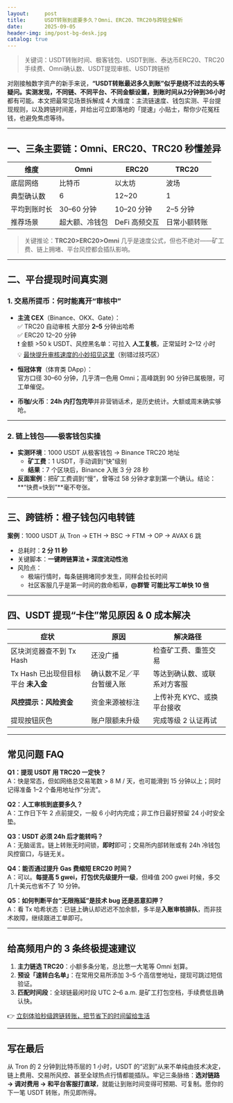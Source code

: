```yaml
---
layout:     post
title:      USDT转账到底要多久？Omni、ERC20、TRC20与跨链全解析
date:       2025-09-05
header-img: img/post-bg-desk.jpg
catalog: true
---
```


> 关键词：USDT转账时间、极客钱包、USDT到账、泰达币ERC20、TRC20手续费、Omni确认数、USDT提现审核、USDT跨链桥

对刚接触数字资产的新手来说，**“USDT转账最迟多久到账”**似乎是绕不过去的头等疑问。实测发现，不同链、不同平台、不同金额设置，到账时间从**2分钟到36小时**都有可能。本文把最常见场景拆解成 4 大维度：主流链速度、钱包实测、平台提现规则，以及跨链时间差，并给出可立即落地的「提速」小贴士，帮你少花冤枉钱，也避免焦虑等待。

---

## 一、三条主要链：Omni、ERC20、TRC20 秒懂差异

| 维度 | Omni | ERC20 | TRC20 |
| --- | --- | --- | --- |
| 底层网络 | 比特币 | 以太坊 | 波场 |
| 典型确认数 | 6 | 12~20 | 1 |
| 平均到账时长 | 30–60 分钟 | 10–20 分钟 | 2–5 分钟 |
| 推荐场景 | 超大额、冷钱包 | DeFi 高频交互 | 日常小额转账 |

> 关键推论：**TRC20>ERC20>Omni** 几乎是速度公式，但也不绝对——矿工费、链上拥堵、平台风控都会插队影响。

---

## 二、平台提现时间真实测

### 1. 交易所提币：何时能离开“审核中”

- **主流 CEX**（Binance、OKX、Gate）：  
  ✅ TRC20 自动审核 大部分 **2–5** 分钟出哈希  
  ✅ ERC20 12–20 分钟  
  ❗ 金额 >50 k USDT、风控黑名单：可拉入 **人工复核**，正常延时 2–12 小时  
  💡 [最快提升审核速度的小妙招见这里](https://okxdog.com/)（别错过技巧区）

- **恒冠体育**（体育类 DApp）：  
  官方口径 30–60 分钟，几乎清一色用 Omni；高峰跳到 90 分钟已属极限，可工单催促。

- **币咖/火币**：**24h 内打包完毕**并非营销话术，是历史统计。大额或周末确实够呛。

---

### 2. 链上钱包——极客钱包实操

- **实测环境**：1000 USDT 从极客钱包 → Binance TRC20 地址  
  - **矿工费**：1 USDT，手动调到“快”级别  
  - **结果**：7 个区块后，Binance 入账 3 分 28 秒  
- **反面案例**：把矿工费调到“慢”，曾等过 58 分钟才拿到第一个确认。结论：**“快费=快到”**毫不夸张。

---

## 三、跨链桥：橙子钱包闪电转链

**案例**：1000 USDT 从 Tron → ETH → BSC → FTM → OP → AVAX 6 跳  
- 总耗时：**2 分 11 秒**  
- 关键脚本：**一键跨链算法 + 深度流动性池**  
- 风险点：  
  - 极端行情时，每条链拥堵同步发生，同样会拉长时间  
  - 社区客服几乎是第一时间的救命稻草，**@群管 可能比写工单快 10 倍**

---

## 四、USDT 提现“卡住”常见原因 & 0 成本解决

| 症状 | 原因 | 解决路径 |
| --- | --- | --- |
| 区块浏览器查不到 Tx Hash | 还没广播 | 检查矿工费、重签交易 |
| Tx Hash 已出现但目标平台 **未入金** | 确认数不足／平台暂缓入账 | 等达到确认数、或联系对方客服 |
| **风控提示：风险资金** | 资金来源被标注 | 上传补充 KYC、或换平台接收 |
| 提现按钮灰色 | 账户限额未升级 | 完成等级 2 认证再试 |

---

## 常见问题 FAQ

**Q1：提现 USDT 用 TRC20 一定快？**  
A：快是常态，但如网络总交易笔数 > 8 M / 天，也可能滑到 15 分钟以上；同时记得准备 1–2 个备用地址作“分流”。

**Q2：人工审核到底要多久？**  
A：工作日下午 2 点前提交，一般 6 小时内完成；非工作日最好预留 24 小时安全垫。

**Q3：USDT 必须 24h 后才能转吗？**  
A：无脑谣言。链上转账无时间锁，**即时**即可；交易所内部转账或有 24h 冷钱包风控窗口，与链无关。

**Q4：能否通过提升 Gas 费缩短 ERC20 时间？**  
A：可以。**每提高 5 gwei，打包优先级提升一级**，但峰值 200 gwei 时候，多交几十美元也省不了 10 分钟。

**Q5：如何判断平台“无限拖延”是技术 bug 还是恶意扣押？**  
A：看 Tx 哈希状态：已链上确认却迟迟不加余额，多半是**入账审核排队**，而非技术故障，继续跟进工单即可。

---

## 给高频用户的 3 条终极提速建议

1. **主力链选 TRC20**：小额多条分笔，总比憋一大笔等 Omni 划算。  
2. **预设「速转白名单」**：在常用交易所添加 3–5 个高信誉地址，提现可跳过短信验证。  
3. **匹配时间段**：全球链最闲时段 UTC 2–6 a.m. 是矿工打包空档，手续费低且确认快。

👉 [立刻体验秒级跨链转账，把节省下的时间留给生活](https://okxdog.com/)

---

## 写在最后

从 Tron 的 2 分钟到比特币层的 1 小时，USDT 的“迟到”从来不单纯由技术决定，链上费用、交易所风控、甚至全球热点行情都能插队。牢记三条脉络：**选对链路 → 调对费用 → 和平台客服打直球**，就能让到账时间变得可预期、可复制。愿你的下一笔 USDT 转账，所见即所得。